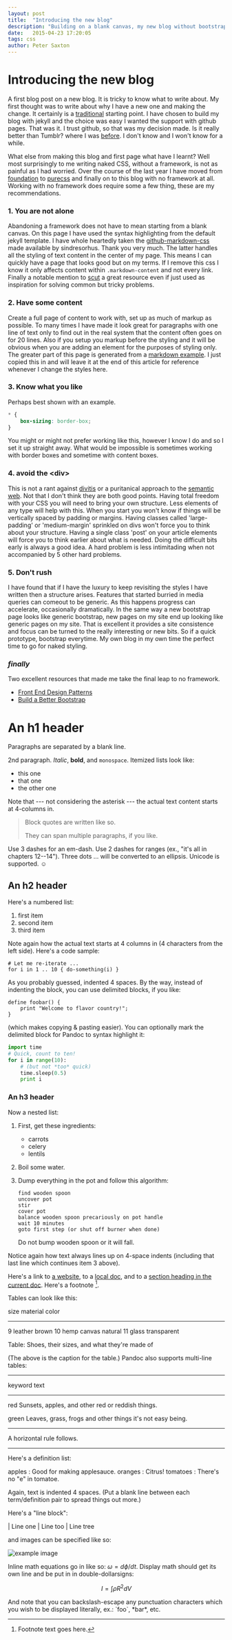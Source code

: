 ```yaml
---
layout: post
title:  "Introducing the new blog"
description: "Building on a blank canvas, my new blog without bootstrap."
date:   2015-04-23 17:20:05
tags: css
author: Peter Saxton
---
```


Introducing the new blog
========================

A first blog post on a new blog. It is tricky to know what to write about. My first thought was to write about why I have a new one and making the change. It certainly is a [traditional](http://blog.55minutes.com/2012/02/migrating-from-tumblr-to-jekyll/) starting point. I have chosen to build my blog with jekyll and the choice was easy I wanted the support with github pages. That was it. I trust github, so that was my decision made. Is it really better than Tumblr? where I was [before](http://crowdhailer.tumblr.com/). I don't know and I won't know for a while.

What else from making this blog and first page what have I learnt? Well most surprisingly to me writing naked CSS, without a framework, is not as painful as I had worried. Over the course of the last year I have moved from [foundation](http://foundation.zurb.com/) to [purecss](http://purecss.io/) and finally on to this blog with no framework at all. Working with no framework does require some a few thing, these are my recommendations.

### 1. You are not alone
Abandoning a framework does not have to mean starting from a blank canvas. On this page I have used the syntax highlighting from the default jekyll template. I have whole heartedly taken the [github-markdown-css](https://github.com/sindresorhus/github-markdown-css) made available by sindresorhus. Thank you very much. The latter handles all the styling of text content in the center of my page. This means I can quickly have a page that looks good but on my terms. If I remove this css I know it only affects content within `.markdown-content` and not every link. Finally a notable mention to [scut](https://davidtheclark.github.io/scut/list-inline.html) a great resource even if just used as inspiration for solving common but tricky problems.

### 2. Have some content
Create a full page of content to work with, set up as much of markup as possible. To many times I have made it look great for paragraphs with one line of text only to find out in the real system that the content often goes on for 20 lines. Also if you setup you markup before the styling and it will be obvious when you are adding an element for the purposes of styling only. The greater part of this page is generated from a [markdown example](http://www.unexpected-vortices.com/sw/rippledoc/quick-markdown-example.html). I just copied this in and will leave it at the end of this article for reference whenever I change the styles here.

### 3. Know what you like
Perhaps best shown with an example.

~~~css
* {
    box-sizing: border-box;
}
~~~

You might or might not prefer working like this, however I know I do and so I set it up straight away. What would be impossible is sometimes working with border boxes and sometime with content boxes.


### 4. avoid the &lt;div&gt;
This is not a rant against [divitis](https://csscreator.com/divitis) or a puritanical approach to the [semantic web](http://en.wikipedia.org/wiki/Semantic_Web). Not that I don't think they are both good points. Having total freedom with your CSS you will need to bring your own structure. Less elements of any type will help with this. When you start you won't know if things will be vertically spaced by padding or margins. Having classes called 'large-padding' or 'medium-margin' sprinkled on divs won't force you to think about your structure. Having a single class 'post' on your article elements will force you to think earlier about what is needed. Doing the difficult bits early is always a good idea. A hard problem is less intimitading when not accompanied by 5 other hard problems.

### 5. Don't rush
I have found that if I have the luxury to keep revisiting the styles I have written then a structure arises. Features that started burried in media queries can comeout to be generic. As this happens progress can accelerate, occasionally dramatically. In the same way a new bootstrap page looks like generic bootstrap, new pages on my site end up looking like generic pages on my site. That is excellent it provides a site consistence and focus can be turned to the really interesting or new bits. So if a quick prototype, bootstrap everytime. My own blog in my own time the perfect time to go for naked styling.


### *finally*
Two excellent resources that made me take the final leap to no framework.

- [Front End Design Patterns](https://vimeo.com/97315940)
- [Build a Better Bootstrap](https://vimeo.com/97318798)


An h1 header
============

Paragraphs are separated by a blank line.

2nd paragraph. *Italic*, **bold**, and `monospace`. Itemized lists
look like:

  * this one
  * that one
  * the other one

Note that --- not considering the asterisk --- the actual text
content starts at 4-columns in.

> Block quotes are
> written like so.
>
> They can span multiple paragraphs,
> if you like.

Use 3 dashes for an em-dash. Use 2 dashes for ranges (ex., "it's all
in chapters 12--14"). Three dots ... will be converted to an ellipsis.
Unicode is supported. ☺



An h2 header
------------

Here's a numbered list:

 1. first item
 2. second item
 3. third item

Note again how the actual text starts at 4 columns in (4 characters
from the left side). Here's a code sample:

    # Let me re-iterate ...
    for i in 1 .. 10 { do-something(i) }

As you probably guessed, indented 4 spaces. By the way, instead of
indenting the block, you can use delimited blocks, if you like:

~~~
define foobar() {
    print "Welcome to flavor country!";
}
~~~

(which makes copying & pasting easier). You can optionally mark the
delimited block for Pandoc to syntax highlight it:

~~~python
import time
# Quick, count to ten!
for i in range(10):
    # (but not *too* quick)
    time.sleep(0.5)
    print i
~~~



### An h3 header ###

Now a nested list:

 1. First, get these ingredients:

      * carrots
      * celery
      * lentils

 2. Boil some water.

 3. Dump everything in the pot and follow
    this algorithm:

        find wooden spoon
        uncover pot
        stir
        cover pot
        balance wooden spoon precariously on pot handle
        wait 10 minutes
        goto first step (or shut off burner when done)

    Do not bump wooden spoon or it will fall.

Notice again how text always lines up on 4-space indents (including
that last line which continues item 3 above).

Here's a link to [a website](http://foo.bar), to a [local
doc](local-doc.html), and to a [section heading in the current
doc](#an-h2-header). Here's a footnote [^1].

[^1]: Footnote text goes here.

Tables can look like this:

size  material      color
----  ------------  ------------
9     leather       brown
10    hemp canvas   natural
11    glass         transparent

Table: Shoes, their sizes, and what they're made of

(The above is the caption for the table.) Pandoc also supports
multi-line tables:

--------  -----------------------
keyword   text
--------  -----------------------
red       Sunsets, apples, and
          other red or reddish
          things.

green     Leaves, grass, frogs
          and other things it's
          not easy being.
--------  -----------------------

A horizontal rule follows.

***

Here's a definition list:

apples
  : Good for making applesauce.
oranges
  : Citrus!
tomatoes
  : There's no "e" in tomatoe.

Again, text is indented 4 spaces. (Put a blank line between each
term/definition pair to spread things out more.)

Here's a "line block":

| Line one
|   Line too
| Line tree

and images can be specified like so:

![example image](http://londonlayout.co.uk/img/tube.png "An exemplary image")

Inline math equations go in like so: $\omega = d\phi / dt$. Display
math should get its own line and be put in in double-dollarsigns:

$$I = \int \rho R^{2} dV$$

And note that you can backslash-escape any punctuation characters
which you wish to be displayed literally, ex.: \`foo\`, \*bar\*, etc.
